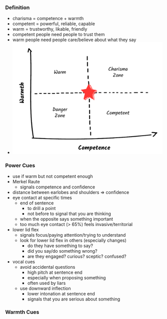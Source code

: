 ### Definition
+ charisma = competence + warmth
+ competent = powerful, reliable, capable
+ warm = trustworthy, likable, friendly
+ competent people need people to trust them
+ warm people need people care/believe about what they say
+ ![](../../z_images/Pasted%20image%2020250531103401.png)

### Power Cues
+ use if warm but not competent enough
+ Merkel Raute
	+ signals competence and confidence
+ distance between earlobes and shoulders => confidence
+ eye contact at specific times 
	+ end of sentence 
		+ to drill a point
		+ not before to signal that you are thinking 
	+ when the opposite says something important
	+ too much eye contact (> 65%) feels invasive/territorial
+ lower lid flex
	+ signals focus/paying attention/trying to understand
	+ look for lower lid flex in others (especially changes)
		+ do they have something to say?
		+ did you say/do something wrong?
		+ are they engaged? curious? sceptic? confused?
+ vocal cues
	+ avoid accidental questions
		+ high pitch at sentence end
		+ especially when proposing something
		+ often used by liars
	+ use downward inflection
		+ lower intonation at sentence end
		+ signals that you are serious about something

### Warmth Cues
